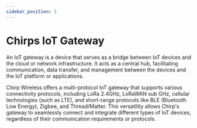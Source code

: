 ```yaml
---
sidebar_position: 3
---
```


# Chirps IoT Gateway

An IoT gateway is a device that serves as a bridge between IoT devices and the cloud or network infrastructure. It acts as a central hub, facilitating communication, data transfer, and management between the devices and the IoT platform or applications.

Chirp Wireless offers a multi-protocol IoT gateway that supports various connectivity protocols, including LoRa 2.4GHz, LoRaWAN sub GHz, cellular technologies (such as LTE), and short-range protocols like BLE (Bluetooth Low Energy), Zigbee, and Thread/Matter. This versatility allows Chirp's gateway to seamlessly connect and integrate different types of IoT devices, regardless of their communication requirements or protocols.
